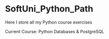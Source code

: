 # SoftUni_Python_Path
Here I store all my Python course exercises

Current Course: Python Databases & PostgreSQL
